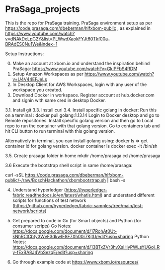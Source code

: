 # PraSaga_projects


This is the repo for PraSaga training.
PraSaga environment setup as per https://code.prasaga.com/dbeberman/hlfxbom-public , as explained in https://www.youtube.com/watch?v=dNAkDeLpG2Y&list=PLWwdXaokFYJt60Tkf00a-BRAdES0Nu1We&index=1

Setup Instructions:

0. Make an account at xbom.io and understand the inspiration behind PraSaga: https://www.youtube.com/watch?v=GkIPFbS4RDM
1. Setup Amazon Workspaces as per https://www.youtube.com/watch?v=U4V44EFJeLs
2. In Desktop Client for AWS Workspaces, login with any user of the workspace you created.
3. Download Docker in workspace. Register account at hub.docker.com and signin with same cred in desktop Docker. 

3.1. Install git 
3.3. Install curl
3.4. Install specific golang in docker:
Run this on a terminal :
docker pull golang:1.13.14 
Login to Docker desktop and go to Remote repositories. Install specific golang version and then go to Local repo to run the container with that golang version. Go to containers tab and hit CLI button to run terminal with this golang version.

Alternatively in terminal, you can install golang using:
docker ls => get container id for golang version.
docker container ls 
docker exec -it <golang container id> /bin/sh

3.5. Create prasaga folder in home 
mkdir /home/prasaga
cd /home/prasaga

3.6 Execute the bootstrap shell script in same /home/prasaga:

curl -sSL https://code.prasaga.com/dbeberman/hlfxbom-public/-/raw/BoschHackathon/xbombootstrap.sh | bash -s

4. Understand hyperledger (https://hyperledger-fabric.readthedocs.io/en/latest/whatis.html) and understand different scripts for functions of test network (https://github.com/hyperledger/fabric-samples/tree/main/test-network/scripts)
  
5. Get prepared to code in Go (for Smart objects) and Python (for consumer scripts)
Go Notes: https://docs.google.com/document/d/17RohAt0Ut-kNhRClCbty3WvF3dkwIE8F7Xh00r7KjtU/edit?usp=sharing
Python Notes: https://docs.google.com/document/d/13BTxZVr3hvXsIHyPWLsYUGol_Ry-fExBA8J4VbSezqE/edit?usp=sharing

6. Go through example code at https://www.xbom.io/resources/

